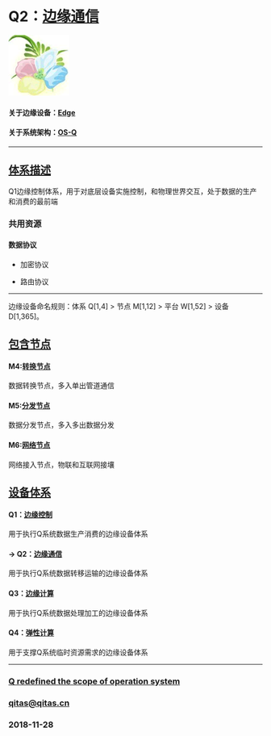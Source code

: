 ﻿# Q2：[边缘通信](https://github.com/OS-Q/Q2)

[![sites](OS-Q/OS-Q.png)](http://www.OS-Q.com)

#### 关于边缘设备：[Edge](https://github.com/OS-Q/Edge-Q)

#### 关于系统架构：[OS-Q](https://github.com/OS-Q/OS-Q)

---

## [体系描述](https://github.com/OS-Q/Q2/wiki) 

Q1边缘控制体系，用于对底层设备实施控制，和物理世界交互，处于数据的生产和消费的最前端

### 共用资源

#### 数据协议

- 加密协议

- 路由协议

---

边缘设备命名规则：体系 Q[1,4] > 节点 M[1,12] > 平台 W[1,52] > 设备 D[1,365]。

## [包含节点](https://github.com/OS-Q/Q2/wiki/index) 

#### M4:[转换节点](https://github.com/OS-Q/M4)

数据转换节点，多入单出管道通信

#### M5:[分发节点](https://github.com/OS-Q/M5)

数据分发节点，多入多出数据分发

#### M6:[网络节点](https://github.com/OS-Q/M6)

网络接入节点，物联和互联网接壤

## [设备体系](https://github.com/OS-Q/Edge-Q/wiki/Q)

#### Q1：[边缘控制](https://github.com/OS-Q/Q1) 

用于执行Q系统数据生产消费的边缘设备体系

#### -> Q2：[边缘通信](https://github.com/OS-Q/Q2)

用于执行Q系统数据转移运输的边缘设备体系

#### Q3：[边缘计算](https://github.com/OS-Q/Q3)

用于执行Q系统数据处理加工的边缘设备体系

#### Q4：[弹性计算](https://github.com/OS-Q/Q4)

用于支撑Q系统临时资源需求的边缘设备体系


---

###  [Q redefined the scope of operation system](http://www.OS-Q.com)
###  qitas@qitas.cn
###  2018-11-28
